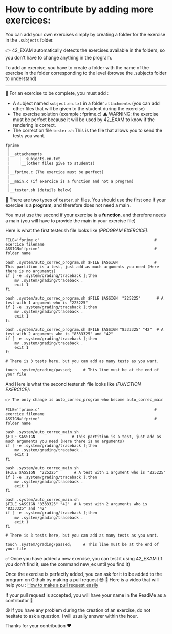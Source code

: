 # How to contribute by adding more exercices:

You can add your own exercises simply by creating a folder for the exercise in the `.subjects` folder.

👉 42_EXAM automatically detects the exercises available in the folders, so you don't have to change anything in the program.

To add an exercise, you have to create a folder with the name of the exercise in the folder corresponding to the level (browse the .subjects folder to understand)

--------
 
🔖 For an exercise to be complete, you must add :

- A subject named `subject.en.txt` in a folder `attachments` (you can add other files that will be given to the student during the exercise)
- The exercise solution (example : fprime.c) 
⚠️ WARNING: the exercise must be perfect because it will be used by 42_EXAM to know if the rendering is correct.
- The correction file `tester.sh` This is the file that allows you to send the tests you want. 

``` 
fprime
 |
 |__attachements
 |    |__subjects.en.txt
 |    |__(other files give to students)
 |
 |__fprime.c (The exercice must be perfect)
 |
 |__main.c (if exercice is a function and not a program)
 |
 |__tester.sh (details below)

``` 



🔎 There are two types of `tester.sh` files.
You should use the first one if your exercise is a **program**, and therefore does not need a main.

You must use the second if your exercise is a **function**, and therefore needs a main (you will have to provide the main in your exercise file)

Here is what the first tester.sh file looks like *(PROGRAM EXERCICE)*:

``` 
FILE='fprime.c'                                                  # exercice filename
ASSIGN='fprime'                                                  # folder name

bash .system/auto_correc_program.sh $FILE $ASSIGN                # This partition is a test, just add as much arguments you need (Here there is no arguments)
if [ -e .system/grading/traceback ];then
    mv .system/grading/traceback .
	exit 1
fi

bash .system/auto_correc_program.sh $FILE $ASSIGN  "225225"       # A test with 1 argument who is "225225"
if [ -e .system/grading/traceback ];then
    mv .system/grading/traceback .
	exit 1
fi

bash .system/auto_correc_program.sh $FILE $ASSIGN "8333325" "42"  # A test with 2 arguments who is "8333325" and "42"
if [ -e .system/grading/traceback ];then
    mv .system/grading/traceback .
	exit 1
fi 

# There is 3 tests here, but you can add as many tests as you want.

touch .system/grading/passed;     # This line must be at the end of your file
```

And Here is what the second tester.sh file looks like *(FUNCTION EXERCICE)*:

 `👉 The only change is auto_correc_program who become auto_correc_main`

``` 
FILE='fprime.c'                                                  # exercice filename
ASSIGN='fprime'                                                  # folder name

bash .system/auto_correc_main.sh 
$FILE $ASSIGN                # This partition is a test, just add as much arguments you need (Here there is no arguments)
if [ -e .system/grading/traceback ];then
    mv .system/grading/traceback .
	exit 1
fi

bash .system/auto_correc_main.sh 
$FILE $ASSIGN  "225225"       # A test with 1 argument who is "225225"
if [ -e .system/grading/traceback ];then
    mv .system/grading/traceback .
	exit 1
fi

bash .system/auto_correc_main.sh 
$FILE $ASSIGN "8333325" "42"  # A test with 2 arguments who is "8333325" and "42"
if [ -e .system/grading/traceback ];then
    mv .system/grading/traceback .
	exit 1
fi 

# There is 3 tests here, but you can add as many tests as you want.

touch .system/grading/passed;     # This line must be at the end of your file
```



✅ Once you have added a new exercise, you can test it using 42_EXAM (If you don't find it, use the command new_ex until you find it)

Once the exercise is perfectly added, you can ask for it to be added to the program on Github by making a pull request 😎
🔎 Here is a video that will help you : [How to make a pull request easily](https://www.youtube.com/watch?v=rgbCcBNZcdQ)

If your pull request is accepted, you will have your name in the ReadMe as a contributor 🥳

😩 If you have any problem during the creation of an exercise, do not hesitate to ask a question.
I will usually answer within the hour.

Thanks for your contribution ❤️
